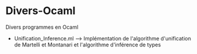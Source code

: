 # Divers-Ocaml
Divers programmes en Ocaml

-  Unification_Inference.ml --> Implémentation de l'algorithme d'unification de Martelli et Montanari et l'algorithme d'inférence de types
